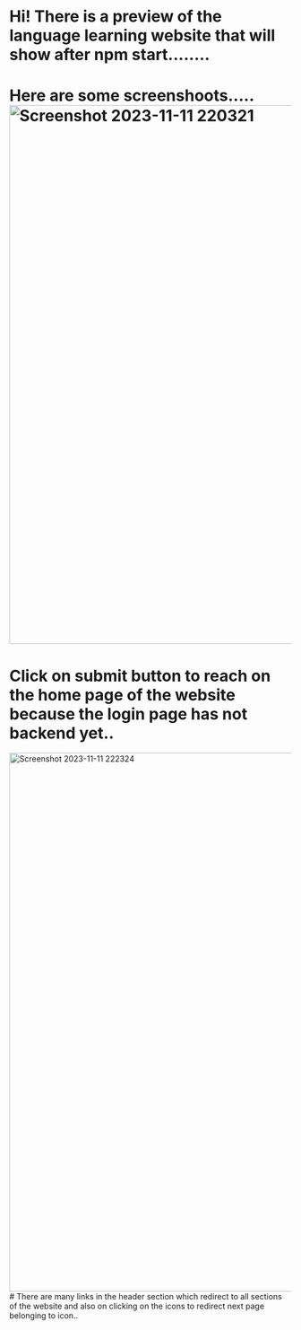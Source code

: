 # Hi! There is a preview of the language learning website that will show after npm start........
# Here are some screenshoots.....<img width="960" alt="Screenshot 2023-11-11 220321" src="https://github.com/vishal2005025/language_learning_platform/assets/146833908/ac1e17d8-58b3-4272-92f8-827d9963fddb">
# Click on submit button to reach on the home page of the website because the login page has not backend yet..
<img width="960" alt="Screenshot 2023-11-11 222324" src="https://github.com/vishal2005025/language_learning_platform/assets/146833908/050d0a78-6433-4f58-a434-93100eb1a886">
# There are many links in the header section which redirect to all sections of the website and also on clicking on the icons to redirect next page belonging to icon..
